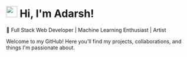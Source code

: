 # <img src="https://user-images.githubusercontent.com/64153988/206999317-888120f8-6ba1-4c19-ba35-08e87feb530a.gif" width="30"> Hi, I'm Adarsh!  
🌟 Full Stack Web Developer | Machine Learning Enthusiast | Artist

Welcome to my GitHub! Here you'll find my projects, collaborations, and things I'm passionate about.
